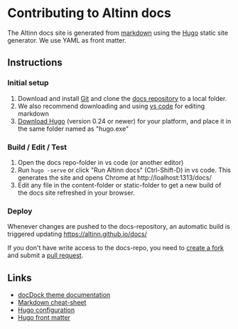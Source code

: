 # Contributing to Altinn docs

The Altinn docs site is generated from [markdown](https://github.com/adam-p/markdown-here/wiki/Markdown-Cheatsheet) 
using the [Hugo](https://gohugo.io/overview/introduction/) static site generator.
We use YAML as front matter.


## Instructions 

### Initial setup
1. Download and install [Git](https://git-scm.com/downloads) and clone the [docs repository](https://github.com/altinn/docs) to a local folder.
2. We also recommend downloading and using [vs code](https://code.visualstudio.com) for editing markdown
3. [Download Hugo](https://github.com/spf13/hugo/releases) (version 0.24 or newer) for your platform, and place it in the same folder named as "hugo.exe"

### Build / Edit / Test
1. Open the docs repo-folder in vs code (or another editor)
2. Run `hugo -serve` or click "Run Altinn docs" (Ctrl-Shift-D) in vs code. This generates the site and opens Chrome at http://loalhost:1313/docs/
3. Edit any file in the content-folder or static-folder to get a new build of the docs site refreshed in your browser.

### Deploy
Whenever changes are pushed to the docs-repository, an automatic build is triggered updating https://altinn.github.io/docs/

If you don't have write access to the docs-repo, you need to [create a fork](https://help.github.com/articles/fork-a-repo/)
and submit a [pull request](https://help.github.com/articles/about-pull-requests/).


## Links

 - [docDock theme documentation](https://themes.gohugo.io/theme/docdock/)
 - [Markdown cheat-sheet](https://github.com/adam-p/markdown-here/wiki/Markdown-Cheatsheet)
 - [Hugo configuration](https://gohugo.io/overview/configuration/)
 - [Hugo front matter](https://gohugo.io/content/front-matter/)
 
